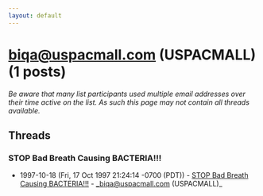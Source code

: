 ```yaml
---
layout: default
---
```


# biqa@uspacmall.com (USPACMALL) (1 posts)

_Be aware that many list participants used multiple email addresses over their time active on the list. As such this page may not contain all threads available._

## Threads

### STOP Bad Breath Causing BACTERIA!!!
+ 1997-10-18 (Fri, 17 Oct 1997 21:24:14 -0700 (PDT)) - [STOP Bad Breath Causing BACTERIA!!!](/archive/1997/10/82415674367fe7e3f07270513223ee2009187bd477aa258054d0a4c332cabf04) - _biqa@uspacmall.com (USPACMALL)_

